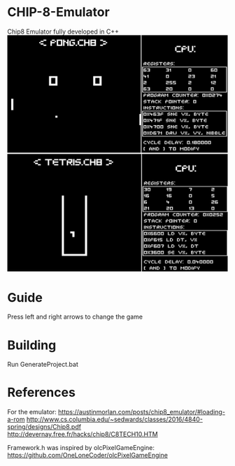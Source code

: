# CHIP-8-Emulator
Chip8 Emulator fully developed in C++
![ss1](Screenshots/ss1.png)
![ss2](Screenshots/ss2.png)

# Guide
Press left and right arrows to change the game

# Building
Run GenerateProject.bat

# References
For the emulator:
https://austinmorlan.com/posts/chip8_emulator/#loading-a-rom
http://www.cs.columbia.edu/~sedwards/classes/2016/4840-spring/designs/Chip8.pdf
http://devernay.free.fr/hacks/chip8/C8TECH10.HTM

Framework.h was inspired by olcPixelGameEngine:
https://github.com/OneLoneCoder/olcPixelGameEngine
